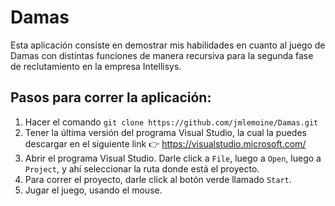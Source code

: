 # Damas
Esta aplicación consiste en demostrar mis habilidades en cuanto al juego de Damas con distintas funciones de manera recursiva para la segunda fase de reclutamiento en la empresa Intellisys.

## Pasos para correr la aplicación:

1. Hacer el comando `git clone https://github.com/jmlemoine/Damas.git`
2. Tener la última versión del programa Visual Studio, la cual la puedes descargar en el siguiente link :point_right: https://visualstudio.microsoft.com/
3. Abrir el programa Visual Studio. Darle click a `File`, luego a `Open`, luego a `Project`, y ahí seleccionar la ruta donde está el proyecto.
4. Para correr el proyecto, darle click al botón verde llamado `Start`.
5. Jugar el juego, usando el mouse.
